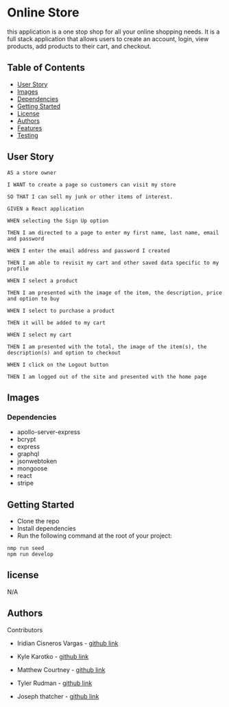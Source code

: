# Online Store
this application is a one stop shop for all your online shopping needs.  It is a full stack application that allows users to create an account, login, view products, add products to their cart, and checkout.

## Table of Contents

- [User Story](#user-story)
- [Images](#images)
- [Dependencies](#dependencies)
- [Getting Started](#getting-started)
- [License](#license)
- [Authors](#authors)
- [Features](#features)
- [Testing](#testing)

## User Story

```
AS a store owner

I WANT to create a page so customers can visit my store

SO THAT I can sell my junk or other items of interest.

GIVEN a React application

WHEN selecting the Sign Up option 

THEN I am directed to a page to enter my first name, last name, email and password

WHEN I enter the email address and password I created

THEN I am able to revisit my cart and other saved data specific to my profile

WHEN I select a product

THEN I am presented with the image of the item, the description, price and option to buy

WHEN I select to purchase a product

THEN it will be added to my cart

WHEN I select my cart

THEN I am presented with the total, the image of the item(s), the description(s) and option to checkout

WHEN I click on the Logout button

THEN I am logged out of the site and presented with the home page
```

## Images


### Dependencies

- apollo-server-express
- bcrypt
- express
- graphql
- jsonwebtoken
- mongoose
- react
- stripe


## Getting Started

- Clone the repo
- Install dependencies
- Run the following command at the root of your project:

```
nmp run seed
npm run develop
```

## license

N/A

## Authors

Contributors 
- Iridian Cisneros Vargas - [github link](https://github.com/Naidiri1)

- Kyle Karotko - [github link](https://github.com/KyleKarotko)

- Matthew Courtney - [github link](https://github.com/MatthewC86)

- Tyler Rudman - [github link](https://github.com/trudman)

- Joseph thatcher - [github link](https://github.com/thatcher2020)